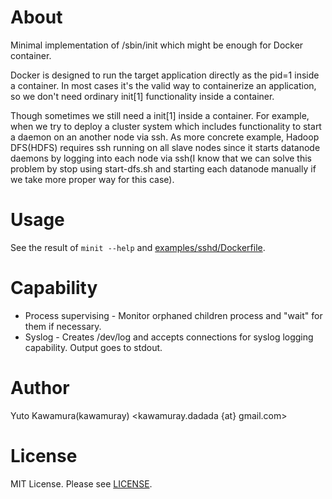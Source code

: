 About
=====
Minimal implementation of /sbin/init which might be enough for Docker container.

Docker is designed to run the target application directly as the pid=1 inside a container.
In most cases it's the valid way to containerize an application, so we don't need ordinary init[1] functionality inside a container.

Though sometimes we still need a init[1] inside a container. For example, when we try to deploy a cluster system which includes functionality to start a daemon on an another node via ssh.
As more concrete example, Hadoop DFS(HDFS) requires ssh running on all slave nodes since it starts datanode daemons by logging into each node via ssh(I know that we can solve this problem by stop using start-dfs.sh and starting each datanode manually if we take more proper way for this case).

Usage
=====
See the result of `minit --help` and [examples/sshd/Dockerfile](https://github.com/kawamuray/minit/blob/master/examples/sshd/Dockerfile).

Capability
==========
- Process supervising       - Monitor orphaned children process and "wait" for them if necessary.
- Syslog                    - Creates /dev/log and accepts connections for syslog logging capability. Output goes to stdout.

Author
======
Yuto Kawamura(kawamuray) <kawamuray.dadada {at} gmail.com>

License
=======
MIT License. Please see [LICENSE](https://raw.githubusercontent.com/kawamuray/minit/master/LICENSE).
